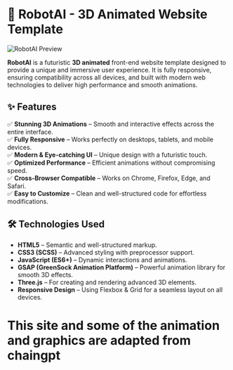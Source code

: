 # 🚀 RobotAI - 3D Animated Website Template  

![RobotAI Preview](https://github.com/AHMAD-JX/RobotAI-3DAnimated-Website-Template/blob/350daf459a4cec9d75296783b750b5129895c1db/assets/imgs/website.png)  

**RobotAI** is a futuristic **3D animated** front-end website template designed to provide a unique and immersive user experience. It is fully responsive, ensuring compatibility across all devices, and built with modern web technologies to deliver high performance and smooth animations.  


## ✨ Features  

✅ **Stunning 3D Animations** – Smooth and interactive effects across the entire interface.  
✅ **Fully Responsive** – Works perfectly on desktops, tablets, and mobile devices.  
✅ **Modern & Eye-catching UI** – Unique design with a futuristic touch.  
✅ **Optimized Performance** – Efficient animations without compromising speed.  
✅ **Cross-Browser Compatible** – Works on Chrome, Firefox, Edge, and Safari.  
✅ **Easy to Customize** – Clean and well-structured code for effortless modifications.  

## 🛠️ Technologies Used  

- **HTML5** – Semantic and well-structured markup.  
- **CSS3 (SCSS)** – Advanced styling with preprocessor support.  
- **JavaScript (ES6+)** – Dynamic interactions and animations.  
- **GSAP (GreenSock Animation Platform)** – Powerful animation library for smooth 3D effects.  
- **Three.js** – For creating and rendering advanced 3D elements.  
- **Responsive Design** – Using Flexbox & Grid for a seamless layout on all devices.  


# This site and some of the animation and graphics are adapted from **chaingpt**
